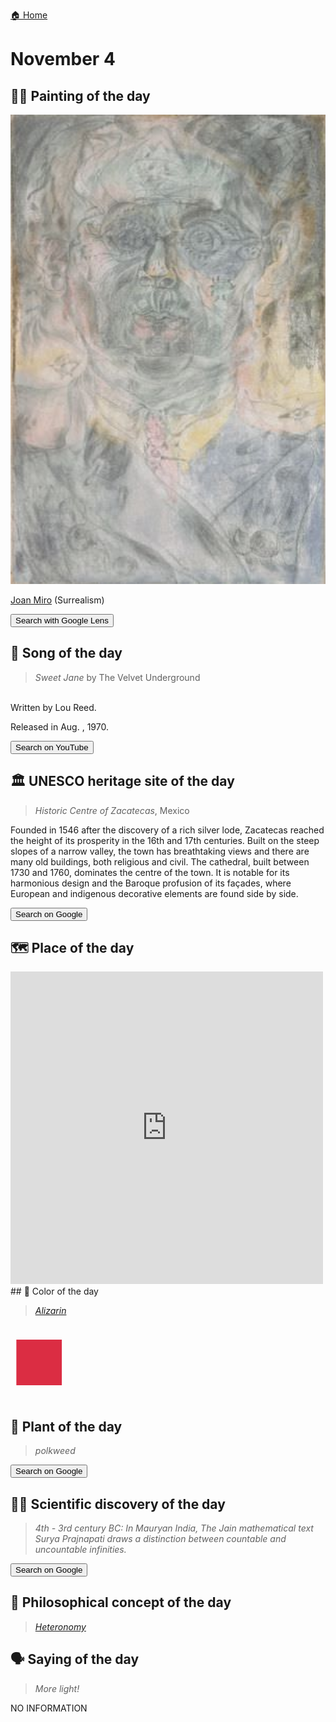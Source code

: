 
[🏠 Home](../../index.md)

# November 4

## 🧑‍🎨 Painting of the day

<img width="600" src="../img/Joan_Miro_6.jpg">

[Joan Miro](https://en.wikipedia.org/wiki/Joan_Miró) (Surrealism)

<button class="btn btn-success"
onclick=" window.open('https://lens.google.com/uploadbyurl?url=https://iretes.github.io/one-a-day/data/img/Joan_Miro_6.jpg','_blank')">
Search with Google Lens
</button>

## 🎼 Song of the day

> *Sweet Jane*
by The Velvet Underground

<br />Written by Lou Reed.

Released in Aug. , 1970.

<button class="btn btn-success"
onclick=" window.open('http://www.youtube.com/search?q=Sweet Jane by The Velvet Underground','_blank')">
Search on YouTube
</button>

## 🏛️ UNESCO heritage site of the day

> *Historic Centre of Zacatecas*, Mexico

<p>Founded in 1546 after the discovery of a rich silver lode, Zacatecas reached the height of its prosperity in the 16th and 17th centuries. Built on the steep slopes of a narrow valley, the town has breathtaking views and there are many old buildings, both religious and civil. The cathedral, built between 1730 and 1760, dominates the centre of the town. It is notable for its harmonious design and the Baroque profusion of its façades, where European and indigenous decorative elements are found side by side.</p>

<button class="btn btn-success"
onclick=" window.open('http://www.google.com/search?q=Historic Centre of Zacatecas','_blank')">
Search on Google
</button>

## 🗺️ Place of the day

<iframe
src="https://www.mapcrunch.com"
name="mapcrunch"
width="500"
height="500"
allowTransparency="true"
scrolling="no"
frameborder="0"
>
</iframe>
## 🎨 Color of the day

> *[Alizarin](https://en.wikipedia.org/wiki/Amaranth_(color)#Alizarin)*

<div style="color:#DB2D43; font-size: 100px;">&#9632;</div>

## 🌿 Plant of the day

> *polkweed*

<button class="btn btn-success"
onclick=" window.open('http://www.google.com/search?q=polkweed','_blank')">
Search on Google
</button>

## 🧑‍🔬 Scientific discovery of the day

> *4th - 3rd century BC: In Mauryan India, The Jain mathematical text Surya Prajnapati draws a distinction between countable and uncountable infinities.*

<button class="btn btn-success"
onclick=" window.open('http://www.google.com/search?q=4th - 3rd century BC: In Mauryan India, The Jain mathematical text Surya Prajnapati draws a distinction between countable and uncountable infinities.','_blank')">
Search on Google
</button>

## 💭 Philosophical concept of the day

> *[Heteronomy](https://en.wikipedia.org/wiki/Heteronomy)*

## 🗣️ Saying of the day

> *More light!*

NO INFORMATION
